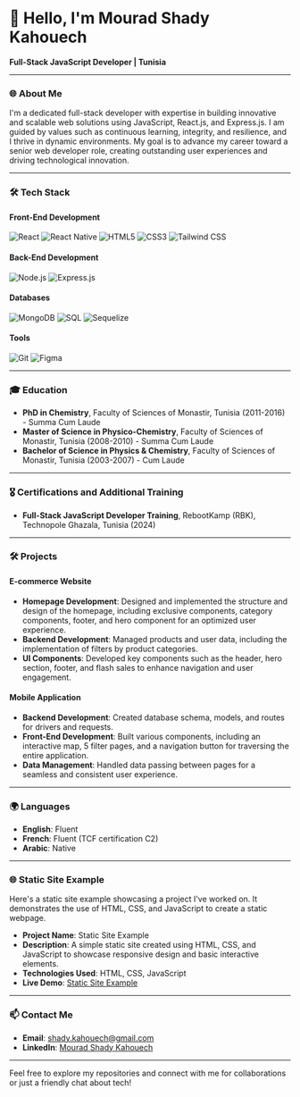 # 👋 Hello, I'm Mourad Shady Kahouech

**Full-Stack JavaScript Developer | Tunisia**

---

### 🌐 About Me

I'm a dedicated full-stack developer with expertise in building innovative and scalable web solutions using JavaScript, React.js, and Express.js. I am guided by values such as continuous learning, integrity, and resilience, and I thrive in dynamic environments. My goal is to advance my career toward a senior web developer role, creating outstanding user experiences and driving technological innovation.

---

### 🛠️ Tech Stack

#### Front-End Development
![React](https://img.shields.io/badge/-React-61DAFB?style=flat-square&logo=react&logoColor=white)
![React Native](https://img.shields.io/badge/-React%20Native-61DAFB?style=flat-square&logo=react&logoColor=white)
![HTML5](https://img.shields.io/badge/-HTML5-E34F26?style=flat-square&logo=html5&logoColor=white)
![CSS3](https://img.shields.io/badge/-CSS3-1572B6?style=flat-square&logo=css3)
![Tailwind CSS](https://img.shields.io/badge/-Tailwind%20CSS-38B2AC?style=flat-square&logo=tailwind-css&logoColor=white)

#### Back-End Development
![Node.js](https://img.shields.io/badge/-Node.js-339933?style=flat-square&logo=node.js&logoColor=white)
![Express.js](https://img.shields.io/badge/-Express.js-000000?style=flat-square&logo=express&logoColor=white)

#### Databases
![MongoDB](https://img.shields.io/badge/-MongoDB-47A248?style=flat-square&logo=mongodb&logoColor=white)
![SQL](https://img.shields.io/badge/-SQL-4479A1?style=flat-square&logo=postgresql&logoColor=white)
![Sequelize](https://img.shields.io/badge/-Sequelize-52B0E7?style=flat-square&logo=sequelize&logoColor=white)

#### Tools
![Git](https://img.shields.io/badge/-Git-F05032?style=flat-square&logo=git&logoColor=white)
![Figma](https://img.shields.io/badge/-Figma-F24E1E?style=flat-square&logo=figma&logoColor=white)

---

### 🎓 Education

- **PhD in Chemistry**, Faculty of Sciences of Monastir, Tunisia (2011-2016) - Summa Cum Laude
- **Master of Science in Physico-Chemistry**, Faculty of Sciences of Monastir, Tunisia (2008-2010) - Summa Cum Laude
- **Bachelor of Science in Physics & Chemistry**, Faculty of Sciences of Monastir, Tunisia (2003-2007) - Cum Laude

---

### 🎖️ Certifications and Additional Training

- **Full-Stack JavaScript Developer Training**, RebootKamp (RBK), Technopole Ghazala, Tunisia (2024)

---

### 🛠️ Projects

#### E-commerce Website
- **Homepage Development**: Designed and implemented the structure and design of the homepage, including exclusive components, category components, footer, and hero component for an optimized user experience.
- **Backend Development**: Managed products and user data, including the implementation of filters by product categories.
- **UI Components**: Developed key components such as the header, hero section, footer, and flash sales to enhance navigation and user engagement.

#### Mobile Application
- **Backend Development**: Created database schema, models, and routes for drivers and requests.
- **Front-End Development**: Built various components, including an interactive map, 5 filter pages, and a navigation button for traversing the entire application.
- **Data Management**: Handled data passing between pages for a seamless and consistent user experience.

---

### 🌍 Languages

- **English**: Fluent
- **French**: Fluent (TCF certification C2)
- **Arabic**: Native

---

### 🌐 Static Site Example

Here's a static site example showcasing a project I've worked on. It demonstrates the use of HTML, CSS, and JavaScript to create a static webpage.

- **Project Name**: Static Site Example
- **Description**: A simple static site created using HTML, CSS, and JavaScript to showcase responsive design and basic interactive elements.
- **Technologies Used**: HTML, CSS, JavaScript
- **Live Demo**: [Static Site Example](https://your-static-site-url.com)

---

### 📫 Contact Me

- **Email**: [shady.kahouech@gmail.com](mailto:shady.kahouech@gmail.com)
- **LinkedIn**: [Mourad Shady Kahouech](https://www.linkedin.com/in/mourad-shady-kahouech-8ba85466/)

---

Feel free to explore my repositories and connect with me for collaborations or just a friendly chat about tech!
